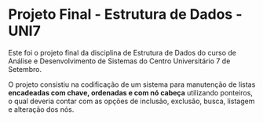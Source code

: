 # Projeto Final - Estrutura de Dados - UNI7
 
 Este foi o projeto final da disciplina de Estrutura de Dados do curso de Análise e Desenvolvimento de Sistemas do Centro Universitário 7 de Setembro.

 O projeto consistiu na codificação de um sistema para manutenção de listas **encadeadas com chave, ordenadas e com nó cabeça** utilizando ponteiros, o qual deveria contar com as opções de inclusão, exclusão, busca, listagem e alteração dos nós.
